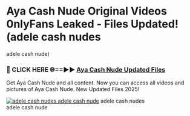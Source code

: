 # Aya Cash Nude Original Videos 0nlyFans Leaked - Files Updated! (adele cash nudes<br>
adele cash nude)

<h3>🔴 CLICK HERE 🌐==►► <a href="https://tinyurl.com/2p9ay9w9" rel="nofollow">Aya Cash Nude Updated Files</a></h3>

Get Aya Cash Nude and all content. Now you can access all videos and pictures of Aya Cash Nude. New Updated Files 2025!

[![adele cash nudes<br>
adele cash nude](https://i.imgur.com/KQgVmj3.gif)](https://tinyurl.com/2p9ay9w9)
adele cash nudes<br>
adele cash nude